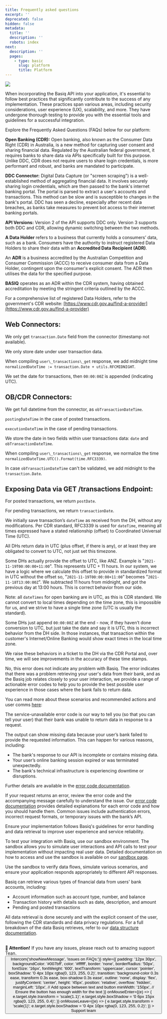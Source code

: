 ```yaml
---
title: Frequently asked questions
excerpt: ''
deprecated: false
hidden: false
metadata:
  title: ''
  description: ''
  robots: index
next:
  description: ''
  pages:
    - type: basic
      slug: platform
      title: Platform
---
```

<Image align="center" src="https://files.readme.io/6187bf8ac3419d7f0b37f637f292af736f81f1489917d737d444936e52ecf3a8-82119ec-FAQ_Header.jpg" />

When incorporating the Basiq API into your application, it's essential to follow best practices that significantly contribute to the success of any implementation. These practices span various areas, including security considerations, user experience (UX), scalability, and more. They have undergone thorough testing to provide you with the essential tools and guidelines for a successful integration.

Explore the Frequently Asked Questions (FAQs) below for our platform:

<Accordion title="What is OpenBanking?" icon="fa-info-circle">
  <p>
    <strong>Open Banking (CDR):</strong> Open banking, also known as the Consumer Data Right (CDR) in Australia, is a new method for capturing user consent and sharing financial data. Regulated by the Australian federal government, it requires banks to share data via APIs specifically built for this purpose. Unlike DDC, CDR does not require users to share login credentials, is more performant and robust, and banks are mandated to participate.
  </p>
</Accordion>

<Accordion title="What is a DDC Connector?" icon="fa-info-circle">
  <p>
    <strong>DDC Connector:</strong> Digital Data Capture (or "screen scraping") is a well-established method of aggregating financial data. It involves securely sharing login credentials, which are then passed to the bank's internet banking portal. The portal is parsed to extract a user's accounts and transactions. This method can be slow and is susceptible to changes in the bank's portal. DDC has seen a decline, especially after recent data breaches, as banks take measures to prevent bot access to their internet banking portals.
  </p>

  <p>
    <strong>API Versions:</strong> Version 2 of the API supports DDC only. Version 3 supports both DDC and CDR, allowing dynamic switching between the two methods.
  </p>
</Accordion>

<Accordion title="What is a Data Holder (DH) and an Accredited Data Recipient (ADR)?" icon="fa-info-circle">
  <p><strong>A Data Holder</strong> refers to a business that currently holds a consumers’ data, such as a bank. Consumers have the authority to instruct registered Data Holders to share their data with an <strong>Accredited Data Recipient (ADR)</strong>.</p>
  <p>An <strong>ADR</strong> is a business accredited by the Australian Competition and Consumer Commission (ACCC) to receive consumer data from a Data Holder, contingent upon the consumer's explicit consent. The ADR then utilises the data for the specified purpose.</p>
  <p><strong>BASIQ</strong> operates as an ADR within the CDR system, having obtained accreditation by meeting the stringent criteria outlined by the ACCC.</p>
  <p>For a comprehensive list of registered Data Holders, refer to the government's CDR website: <a href="https://www.cdr.gov.au/find-a-provider" target="_blank">[https://www.cdr.gov.au/find-a-provider](https://www.cdr.gov.au/find-a-provider)</a></p>
</Accordion>

<Accordion title="What are Web and Open Banking transaction date/times?" icon="fa-info-circle">
  <h2>Web Connectors:</h2>
  <p>We only get <code>transaction.Date</code> field from the connector (timestamp not available).</p>
  <p>We only store date under user transaction data.</p>
  <p>When compiling <code>user\_transactions\_get</code> response, we add midnight time <code>normalizedDateTime := transaction.Date + utils.RFCMIDNIGHT</code>.</p>
  <p>We set the date for transactions, then <code>00:00:00Z</code> is appended (indicating UTC).</p>
  <h2>OB/CDR Connectors:</h2>
  <p>We get full datetime from the connector, as <code>obTransactionDateTime</code>.</p>
  <p><code>postingDateTime</code> in the case of posted transactions.</p>
  <p><code>executionDateTime</code> in the case of pending transactions.</p>
  <p>We store the date in two fields within user transactions data: <code>date</code> and <code>obTransactionDateTime</code>.</p>
  <p>When compiling <code>user\_transactions\_get</code> response, we normalize the time <code>normalizedDateTime.UTC().Format(time.RFC3339)</code>.</p>
  <p>In case <code>obTransactionDateTime</code> can't be validated, we add midnight to the <code>transaction.Date</code>.</p>
  <h2>Exposing Data via GET /transactions Endpoint:</h2>
  <p>For posted transactions, we return <code>postDate</code>.</p>
  <p>For pending transactions, we return <code>transactionDate</code>.</p>
  <p>We initially save transaction’s <code>dateTime</code> as received from the DH, without any modifications. Per CDR standard, RFC3339 is used for <code>dateTime</code>, meaning all times expressed have a stated relationship (offset) to Coordinated Universal Time (UTC).</p>
  <p>All DHs return data in UTC (plus offset, if there is any), or at least they are obligated to convert to UTC, not just set this timezone.</p>
  <p>Some DHs actually provide the offset to UTC, like ANZ. Example is "<code>2021-11-19T00:00:00+11:00</code>". This represents UTC + 11 hours. In our system, we have a logic where we calculate this offset to provide in standardized format in UTC without the offset so, "<code>2021-11-19T00:00:00+11:00</code>" becomes "<code>2021-11-18T13:00:00Z</code>". We subtracted 11 hours from midnight, and got the previous day at 13:00 hours. This is correct behavior from our side.</p>
  <p>Note: all <code>dateTimes</code> for open banking are in UTC, as this is CDR standard. We cannot convert to local times depending on the time zone, this is impossible for us, and we strive to have a single time zone (UTC is usually the standard).</p>
  <p>Some DHs just append <code>00:00:00Z</code> at the end - now, if they haven’t done conversion to UTC, but just take the date and say it is UTC, this is incorrect behavior from the DH side. In those instances, that transaction within the customer's Internet/Online Banking would show exact times in the local time zone.</p>
  <p>We raise these behaviors in a ticket to the DH via the CDR Portal and, over time, we will see improvements in the accuracy of these time stamps.</p>
</Accordion>

<Accordion title="Job error 'Service is currently unavailable. Please try again later.'" icon="fa-info-circle">
  <p>No, this error does not indicate any problem with Basiq. The error indicates that there was a problem retrieving your user's data from their bank, and as the Basiq job relates closely to your user interaction, we provide a range of actionable error codes to help you to provide the best possible user experience in those cases where the bank fails to return data.</p>
  <p>You can read more about these scenarios and recommended actions and user comms <a href="https://api.basiq.io/docs/handling-jobs" target="_blank">here</a>:</p>
  <p>The service-unavailable error code is our way to tell you (so that you can tell your user) that their bank was unable to return data in response to a request.</p>
</Accordion>

<Accordion title="Why do I have a 'missing bank data' error in my job output?" icon="fa-info-circle">
  <p>The output can show missing data because your user’s bank failed to provide the requested information. This can happen for various reasons, including:</p>

  <ul>
    <li>The bank's response to our API is incomplete or contains missing data.</li>
    <li>Your user’s online banking session expired or was terminated unexpectedly.</li>
    <li>The bank's technical infrastructure is experiencing downtime or disruptions.</li>
  </ul>

  <p>Further details are available in the <a href="https://api.basiq.io/docs/error-codes#incomplete-job" target="_blank">error code documentation</a>.</p>
</Accordion>

<Accordion title="What should I do if my request returns an error?" icon="fa-info-circle">
  <p>If your request returns an error, review the error code and the accompanying message carefully to understand the issue. Our <a href="https://api.basiq.io/docs/error-codes" target="_blank">error code documentation</a> provides detailed explanations for each error code and how you should handle them. Common issues include authentication errors, incorrect request formats, or temporary issues with the bank’s API.</p>
  <p>Ensure your implementation follows Basiq's guidelines for error handling and data retrieval to improve user experience and service reliability.</p>
</Accordion>

<Accordion title="How do I test my integration with Basiq?" icon="fa-info-circle">
  <p>To test your integration with Basiq, use our sandbox environment. The sandbox allows you to simulate user interactions and API calls to test your implementation without impacting real user data. Detailed documentation on how to access and use the sandbox is available on our <a href="https://api.basiq.io/docs/sandbox" target="_blank">sandbox page</a>.</p>
  <p>Use the sandbox to verify data flows, simulate various scenarios, and ensure your application responds appropriately to different API responses.</p>
</Accordion>

<Accordion title="What data does Basiq retrieve from users' bank accounts?" icon="fa-info-circle">
  <p>Basiq can retrieve various types of financial data from users' bank accounts, including:</p>

  <ul>
    <li>Account information such as account type, number, and balance</li>
    <li>Transaction history with details such as date, description, and amount</li>
    <li>Pending and posted transactions</li>
  </ul>

  <p>All data retrieval is done securely and with the explicit consent of the user, following the CDR standards and data privacy regulations. For a full breakdown of the data Basiq retrieves, refer to our <a href="https://api.basiq.io/docs/data-structure" target="_blank">data structure documentation</a>.</p>
</Accordion>

<br />

<div
  style={{
  border: "2px solid #4caf50", 
  borderRadius: "8px", 
  backgroundColor: "#e8f5e9", 
  padding: "16px", 
  margin: "16px 0", 
  fontFamily: "Arial, sans-serif"
}}
>
  <strong>📢 Attention!</strong> If you have any issues, please reach out to amazing support Tean.

  <div style={{ display: 'flex', alignItems: 'center' }}>
    <button
      onClick={() => Intercom('showNewMessage', 'issues on FAQs:')}
      style={{
      padding: '12px 30px',
      backgroundColor: '#007bff',
      color: '#ffffff',
      border: 'none',
      borderRadius: '50px',
      fontSize: '16px',
      fontWeight: '600',
      textTransform: 'uppercase',
      cursor: 'pointer',
      boxShadow: '0 4px 10px rgba(0, 123, 255, 0.2)',
      transition: 'background-color 0.3s ease, transform 0.3s ease, box-shadow 0.3s ease',
      outline: 'none',
      display: 'flex',
      justifyContent: 'center',
      height: '45px',
      position: 'relative',
      overflow: 'hidden',
      marginLeft: '10px', // Add space between text and button
      minWidth: '150px', // Ensure the button has enough width for the text
    }}
      onMouseEnter={(e) => {
      e.target.style.transform = 'scale(1.1)';
      e.target.style.boxShadow = '0 6px 15px rgba(0, 123, 255, 0.4)';
    }}
      onMouseLeave={(e) => {
      e.target.style.transform = 'scale(1)';
      e.target.style.boxShadow = '0 4px 10px rgba(0, 123, 255, 0.2)';
    }}
    >
      Support team
    </button>
  </div>
</div>